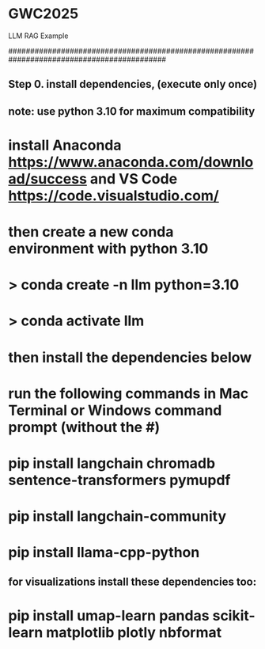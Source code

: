 # GWC2025
LLM RAG Example

############################################################################################ 
## Step 0. install dependencies, (execute only once)
##         note: use python 3.10 for maximum compatibility

# install Anaconda https://www.anaconda.com/download/success and VS Code https://code.visualstudio.com/
# then create a new conda environment with python 3.10
# > conda create -n llm python=3.10
# > conda activate llm
# then install the dependencies below

# run the following commands in Mac Terminal or Windows command prompt (without the #)
# pip install langchain chromadb sentence-transformers pymupdf
# pip install langchain-community
# pip install llama-cpp-python

## for visualizations install these dependencies too:
# pip install umap-learn pandas scikit-learn matplotlib plotly nbformat
